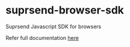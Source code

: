 # suprsend-browser-sdk

Suprsend Javascript SDK for browsers

Refer full documentation [here](https://docs.suprsend.com/docs/javascript-sdk)
